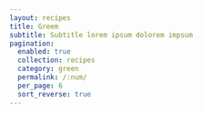 ```yaml
---
layout: recipes
title: Greem
subtitle: Subtitle lorem ipsum dolorem impsum
pagination: 
  enabled: true
  collection: recipes
  category: green
  permalink: /:num/
  per_page: 6
  sort_reverse: true
---
```

